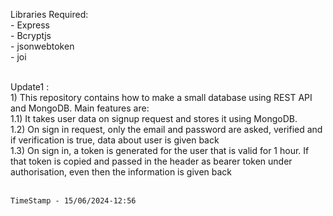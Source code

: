 Libraries Required:<br/>
    - Express<br/>
    - Bcryptjs<br/>
    - jsonwebtoken<br/>
    - joi<br/><br/>

Update1 : <br/>
    1) This repository contains how to make a small database using REST API and MongoDB. Main features are:<br/>
        1.1) It takes user data on signup request and stores it using MongoDB. <br/>
        1.2) On sign in request, only the email and password are asked, verified and if verification is true, data about user is given back<br/>
        1.3) On sign in, a token is generated for the user that is valid for 1 hour. If that token is copied and passed in the header as bearer token under authorisation, even then     the information is given back<br/><br/>
        
    TimeStamp - 15/06/2024-12:56
